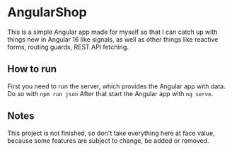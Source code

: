 # AngularShop
This is a simple Angular app made for myself so that I can catch up with things new in Angular 16 like signals, as well as other things like reactive forms, routing guards, REST API fetching.

## How to run
First you need to run the server, which provides the Angular app with data. Do so with ```npm run json```
After that start the Angular app with ```ng serve```.

## Notes
This project is not finished, so don't take everything here at face value, because some features are subject to change, be added or removed.
